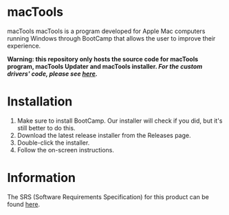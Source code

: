 # macTools
macTools macTools is a program developed for Apple Mac computers running Windows through BootCamp that allows the user to improve their experience.

**Warning: this repository only hosts the source code for macTools program, macTools Updater and macTools installer. _For the custom drivers' code, please see [here](https://github.com/macToolsOrg/macToolsDrivers)._**
# Installation
1. Make sure to install BootCamp. Our installer will check if you did, but it's still better to do this.
2. Download the latest release installer from the Releases page.
3. Double-click the installer.
4. Follow the on-screen instructions.
# Information
The SRS (Software Requirements Specification) for this product can be found [here](https://docs.google.com/document/d/1xSKvKAijJ4J-sTiTG8qsJ_EDsyj4MR87VR7c2GEy6cs/).
